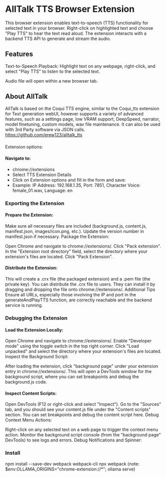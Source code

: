 # AllTalk TTS Browser Extension

This browser extension enables text-to-speech (TTS) functionality for selected text in your browser. Right-click on highlighted text and choose "Play TTS" to hear the text read aloud. The extension interacts with a backend TTS API to generate and stream the audio.

## Features

Text-to-Speech Playback: Highlight text on any webpage, right-click, and select "Play TTS" to listen to the selected text.

Audio file will open within a new browser tab.

## About AllTalk

AllTalk is based on the Coqui TTS engine, similar to the Coqui_tts extension for Text generation webUI, however supports a variety of advanced features, such as a settings page, low VRAM support, DeepSpeed, narrator, model finetuning, custom models, wav file maintenance. It can also be used with 3rd Party software via JSON calls.
https://github.com/erew123/alltalk_tts

###
Extension options:
#### Navigate to: 
* chrome://extensions
* Select TTS Extension Details
* Click on Extension options and fill in the form and save:
* Example: IP Address: 192.168.1.35, Port: 7851, Character Voice: female_01.wav, Language: en

### Exporting the Extension
#### Prepare the Extension:

Make sure all necessary files are included (background.js, content.js, manifest.json, images/icon.png, etc.).
Update the version number in manifest.json if necessary.
Package the Extension:

Open Chrome and navigate to chrome://extensions/.
Click "Pack extension".
In the "Extension root directory" field, select the directory where your extension's files are located.
Click "Pack Extension".

#### Distribute the Extension:

This will create a .crx file (the packaged extension) and a .pem file (the private key).
You can distribute the .crx file to users. They can install it by dragging and dropping the file onto chrome://extensions/.
Additional Tips
Ensure all URLs, especially those involving the IP and port in the generateAndPlayTTS function, are correctly reachable and the backend service is running.

### Debugging the Extension
#### Load the Extension Locally:

Open Chrome and navigate to chrome://extensions/.
Enable "Developer mode" using the toggle switch in the top right corner.
Click "Load unpacked" and select the directory where your extension's files are located.
Inspect the Background Script:

After loading the extension, click "background page" under your extension entry in chrome://extensions/. This will open a DevTools window for the background script, where you can set breakpoints and debug the background.js code.
#### Inspect Content Scripts:

Open DevTools (F12 or right-click and select "Inspect").
Go to the "Sources" tab, and you should see your content.js file under the "Content scripts" section. You can set breakpoints and debug the content script here.
Debug Context Menu Actions:

Right-click on any selected text on a web page to trigger the context menu action.
Monitor the background script console (from the "background page" DevTools) to see logs and errors.
Debug Notifications and Spinner:

### Install
npm install --save-dev webpack webpack-cli
npx webpack
(note: $env:OLLAMA_ORIGINS="chrome-extension://*"; ollama serve)
